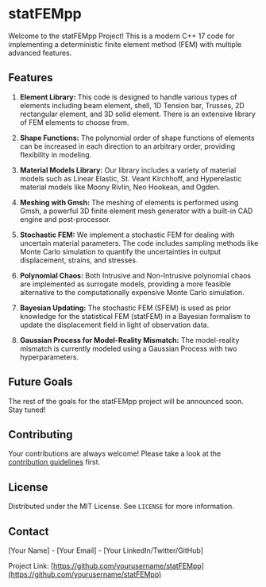 # statFEMpp

Welcome to the statFEMpp Project! This is a modern C++ 17 code for implementing a deterministic finite element method (FEM) with multiple advanced features.

## Features

1. **Element Library:** This code is designed to handle various types of elements including beam element, shell, 1D Tension bar, Trusses, 2D rectangular element, and 3D solid element. There is an extensive library of FEM elements to choose from.

2. **Shape Functions:** The polynomial order of shape functions of elements can be increased in each direction to an arbitrary order, providing flexibility in modeling.

3. **Material Models Library:** Our library includes a variety of material models such as Linear Elastic, St. Veant Kirchhoff, and Hyperelastic material models like Moony Rivlin, Neo Hookean, and Ogden.

4. **Meshing with Gmsh:** The meshing of elements is performed using Gmsh, a powerful 3D finite element mesh generator with a built-in CAD engine and post-processor.

5. **Stochastic FEM:** We implement a stochastic FEM for dealing with uncertain material parameters. The code includes sampling methods like Monte Carlo simulation to quantify the uncertainties in output displacement, strains, and stresses.

6. **Polynomial Chaos:** Both Intrusive and Non-Intrusive polynomial chaos are implemented as surrogate models, providing a more feasible alternative to the computationally expensive Monte Carlo simulation.

7. **Bayesian Updating:** The stochastic FEM (SFEM) is used as prior knowledge for the statistical FEM (statFEM) in a Bayesian formalism to update the displacement field in light of observation data.

8. **Gaussian Process for Model-Reality Mismatch:** The model-reality mismatch is currently modeled using a Gaussian Process with two hyperparameters.

## Future Goals

The rest of the goals for the statFEMpp project will be announced soon. Stay tuned!

## Contributing

Your contributions are always welcome! Please take a look at the [contribution guidelines](CONTRIBUTING.md) first.

## License

Distributed under the MIT License. See `LICENSE` for more information.

## Contact

[Your Name] - [Your Email] - [Your LinkedIn/Twitter/GitHub]

Project Link: [https://github.com/yourusername/statFEMpp](https://github.com/yourusername/statFEMpp)
